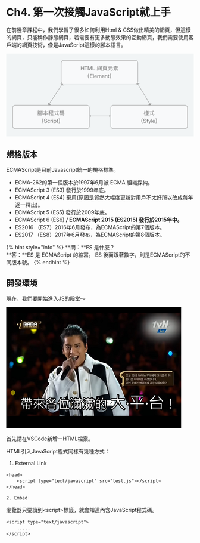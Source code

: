 # Ch4. 第一次接觸JavaScript就上手

在前幾章課程中，我們學習了很多如何利用Html & CSS做出精美的網頁，但這樣的網頁，只能稱作靜態網頁，若需要有更多動態效果的互動網頁，我們需要使用客戶端的網頁技術，像是JavaScript這樣的腳本語言。

![HTML&#x3001;CSS&#x8207;JavaScript&#x4E4B;&#x9593;&#x95DC;&#x4FC2;](../.gitbook/assets/group-4.png)

## 規格版本

ECMAScript是目前Javascript統一的規格標準。

* ECMA-262的第一個版本於1997年6月被 ECMA 組織採納。
* ECMAScript 3 \(ES3\) 發行於1999年底。
* ECMAScript 4 \(ES4\) 棄用\(原因是貿然大幅度更新對用戶不太好所以改成每年逐一釋出\)。
* ECMAScript 5 \(ES5\) 發行於2009年底。
* ECMAScript 6 \(ES6\)  ****/ ECMAScript 2015 \(ES2015\) 發行於2015年中**。**
* ES2016 （ES7）2016年6月發布，為ECMAScript的第7個版本。
* ES2017 （ES8）2017年6月發布，為ECMAScript的第8個版本。

{% hint style="info" %}
**問：**ES 是什麼？  
**答：**ES 是 ECMAScript 的縮寫。 ES 後面跟著數字，則是ECMAScript的不同版本號。
{% endhint %}

## 開發環境

現在，我們要開始進入JS的殿堂～

![](../.gitbook/assets/image%20%281%29.png)



首先請在VSCode新增ㄧHTML檔案。  


HTML引入JavaScript程式同樣有幾種方式：

1. External Link

```markup
<head>
    <script type="text/javascript" src="test.js"></script>
</head>
```

    2. Embed  
瀏覽器只要讀到&lt;script&gt;標籤，就會知道內含JavaScript程式碼。

```markup
<script type="text/javascript">
    .....
</script>
```



